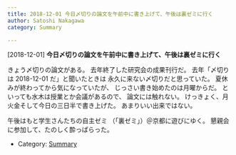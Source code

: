 ```yaml
---
title: 2018-12-01 今日〆切りの論文を午前中に書き上げて、午後は裏ゼミに行く
author: Satoshi Nakagawa
category: Summary

---
```


[2018-12-01] **今日〆切りの論文を午前中に書き上げて、午後は裏ゼミに行く** 

 きょう〆切りの論文がある。
去年終了した研究会の成果刊行だ。
去年「〆切りは 2018-12-01 だ」と聞いたときは
永久に来ない〆切りだと思っていた。
夏休みが終わってから気になっていたが、
じっさい書き始めたのは月曜からだ。
といっても水木は授業とか会議があるので、
論文には触れない。
けっきょく、月火金そして今日の三日半で書き上げた。
あまりいい出来ではない。

 午後はもと学生さんたちの自主ゼミ
（「裏ゼミ」）＠京都に遊びにゆく。
懇親会に参加して、たのしく酔っぱらった。

- Category: [Summary](https://merapano.github.io/categories.html#Summary)

